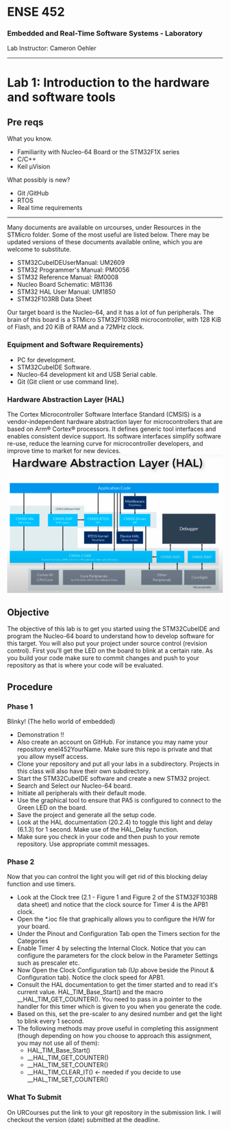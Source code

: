 # ENSE 452
### Embedded and Real-Time Software Systems - Laboratory

Lab Instructor: Cameron Oehler

---

# Lab 1: Introduction to the hardware and software tools

## Pre reqs
What you know.
- Familiarity with Nucleo-64 Board or the STM32F1X series
- C/C++
- Keil µVision

What possibly is new?
- Git /GitHub
- RTOS
- Real time requirements

---


Many documents are available on urcourses, under Resources in the STMicro folder.  Some of the most useful are listed below. There may be updated versions of these documents available online, which you are welcome to substitute.

- STM32CubeIDEUserManual: UM2609
-  STM32 Programmer's Manual: PM0056
-  STM32 Reference Manual: RM0008
-  Nucleo Board Schematic: MB1136
-  STM32 HAL User Manual: UM1850
-  STM32F103RB Data Sheet

Our target board is the Nucleo-64, and it has a lot of fun peripherals. The brain of this board is a STMicro STM32F103RB microcontroller, with 128 KiB of Flash, and 20 KiB of RAM and a 72MHz clock.

### Equipment and Software Requirements}

- PC for development.
- STM32CubeIDE Software.
- Nucleo-64 development kit and USB Serial cable.
- Git (Git client or use command line).


### Hardware Abstraction Layer (HAL)
The Cortex Microcontroller Software Interface Standard (CMSIS) is a vendor-independent hardware abstraction layer for microcontrollers that are based on Arm® Cortex® processors. It defines generic tool interfaces and enables consistent device support. Its software interfaces simplify software re-use, reduce the learning curve for microcontroller developers, and improve time to market for new devices.
![](Hal.png)



## Objective

The objective of this lab is to get you started using the STM32CubeIDE and program the Nucleo-64 board to understand how to develop software for this target. You will also put your project under source control (revision control). First you'll get the LED on the board to blink at a certain rate. As you build your code make sure to commit changes and push to your repository as that is where your code will be evaluated.


## Procedure

### Phase 1
Blinky!  (The hello world of embedded)

- Demonstration !!
- Also create an account on GitHub.  For instance you may name your repository enel452YourName. Make sure this repo is private and that you allow myself access.
- Clone your repository and put all your labs in a subdirectory. Projects in this class will also have their own subdirectory.
- Start the STM32CubeIDE software and create a new STM32 project.
- Search and Select our Nucleo-64 board.
- Initiate all peripherals with their default mode.
- Use the graphical tool to ensure that PA5 is configured to connect to the Green LED on the board.
- Save the project and generate all the setup code.
- Look at the HAL documentation (20.2.4) to toggle this light and delay (6.1.3) for 1 second.  Make use of the HAL_Delay function.
- Make sure you check in your code and then push to your remote repository.  Use appropriate commit messages.

### Phase 2
Now that you can control the light you will get rid of this blocking delay function and use timers.

- Look at the Clock tree (2.1 - Figure 1 and Figure 2 of the STM32F103RB data sheet) and notice that the clock source for Timer 4 is the APB1 clock.
- Open the *.ioc file that graphically allows you to configure the H/W for your board.  
- Under the Pinout and Configuration Tab open the Timers section for the Categories
- Enable Timer 4 by selecting the Internal Clock.  Notice that you can configure the parameters for the clock below in the Parameter Settings such as prescaler etc.
- Now Open the Clock Configuration tab (Up above beside the Pinout & Configuration tab).  Notice the clock speed for APB1.
- Consult the HAL documentation to get the timer started and to read it's current value.  HAL_TIM_Base_Start() and the macro __HAL_TIM_GET_COUNTER().  You need to pass in a pointer to the handler for this timer which is given to you when you generate the code.
- Based on this, set the pre-scaler to any desired number and get the light to blink every 1 second.
- The following methods may prove useful in completing this assignment (though depending on how you choose to approach this assignment, you may not use all of them):
    - HAL_TIM_Base_Start()
    - __HAL_TIM_GET_COUNTER()
    - __HAL_TIM_SET_COUNTER()
    - __HAL_TIM_CLEAR_IT() <- needed if you decide to use __HAL_TIM_SET_COUNTER()

### What To Submit
On URCourses put the link to your git repository in the submission link.  I will checkout the version (date) submitted at the
deadline.  